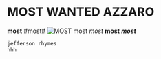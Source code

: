 # MOST WANTED AZZARO
**most**
#most#
![MOST](https://github.com/user-attachments/assets/66b4b691-5a46-4f82-9f0d-4af38e99503a)
most
*most*
**most** 
***most*** 

```xml
jefferson rhymes
hhh
````````````
